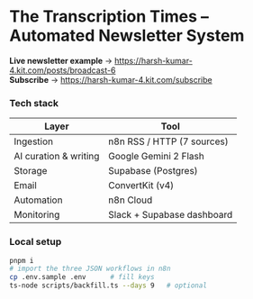 # The Transcription Times – Automated Newsletter System

**Live newsletter example** → <https://harsh-kumar-4.kit.com/posts/broadcast-6>  
**Subscribe** → <https://harsh-kumar-4.kit.com/subscribe>

### Tech stack
| Layer | Tool |
|-------|------|
| Ingestion | n8n RSS / HTTP (7 sources) |
| AI curation & writing | Google Gemini 2 Flash |
| Storage | Supabase (Postgres) |
| Email | ConvertKit (v4) |
| Automation | n8n Cloud |
| Monitoring | Slack + Supabase dashboard |

### Local setup
```bash
pnpm i
# import the three JSON workflows in n8n
cp .env.sample .env      # fill keys
ts-node scripts/backfill.ts --days 9   # optional
